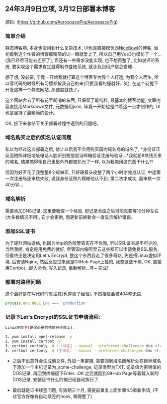 ## 24年3月9日立项, 3月12日部署本博客

源码: (https://github.com/AerospacePig/AerospacePig)

### 简单介绍

静态博客嘛, 本身也没用到什么复杂技术, UI也是直接模仿[@NiceBowl](https://nicebowl.fun/)的博客, 当初看到这个作者的博客那精简的UI一眼就爱上了, 所以自己用Vue3也模仿了一个...(我已经尽可能去还原了), 但还有一些需求没能实现, 也不想再整了, 比如说评论系统, 要实现这个需求肯定就得制作登陆系统, 就涉及到用户信息管理...

想了想, 没必要, 毕竟一开始我就打算这个博客专为我个人打造, 为我个人而生, 所以写代码的时候所有习惯都按我自己的来(只要我看的懂就好...笑), 在这个前提下开发这样一个静态网站, 那速度就快了。

这个网站舍去了所有花里胡哨的东西, 只保留了最纯粹, 最基本的博客功能, 文章内容直接用Markdown文件, 元数据用json, 毕竟一开始也是冲着这一点才制作的, UI也是坚持了最精简的设计。

OK, 接下来总结下关于部署过程中遇到的问题吧。

### 域名购买之后的实名认证问题

私以为经过这次部署之后, 估计以后我不会再购买国内域名商的域名了, *身份证正反面拍照详细地址电话人脸识别短信验证邮箱验证注册局验证...*我就花8块钱买来的域名, 结果搞得像自己里里外外都被扒光了一样, 以为我能用这东西干什么?!

但因为好歹花了我整整8个软妹币, 只好硬着头皮整了两个小时才完成认证, 中途第一次注册局还审核失败, 说我身份证照片模糊他认不到, 第二次才成功, 而审核一次40分钟...

### 域名解析

需要添加DNS记录, 这里要吸取一个经验, 即记录添加之后可能真要等10分钟左右(大多数情况不用), 它才会更新, 而更新前刷新会一直显示解析错误。

### 添加SSL证书

为了提升网站逼格, 也因为http的危险警告实在不优雅, 所以SSL证书是不可少的, 当然我呢, 肯定是用免费的就好, 尽管国内像阿里云这些都可以申请免费SSL服务, 但最终还是决定用Let's Encrypt, 整这个东西我走了很多弯路, 先是搭Linux虚拟环境, 后安装Nginx, 然后反应过来我是GitHub Page上挂的, 我整这些干嘛, OK, 直接用Certbot...键入命令, 写入记录, 重新解析...呼~ 完成!

### 部署时路径问题

这个最好是在写代码时就注意(也算涨了经验), 不然相信会被404整无语.

```javascript
process.env.NODE_ENV === 'production'
```

### 记录下Let's Encrypt的SSL证书申请流程:

```bash
Linux环境下(确保必要的依赖已经装上):

1. yum install epel-release -y
2. yum install certbot -y
3. certbot certonly -d *.[域名] --manual --preferred-challenges dns <!-- 这个申请的是泛域名 -->
4. certbot certonly -d [主域名] --manual --preferred-challenges dns <!-- 这个是主域名, 理论上3, 4执行一条即可 -->
```

- 之后不出意外会生成俩文件, 外加一串密钥, 需要回到域名商解析处在目标域名下添加一个主机记录为_acme-challenge, 记录类型为TXT, 记录值为密钥值的DOS记录, 再回到终端键下Enter...OK
之后就回到GitHub Page等着载入新的DOS记录, 安装证书什么的他已经自动执行了.

- 最后就是证书续签问题, 有效期三个月, 需提前重复上面步骤4.5重新申请, (不过官方好像有自动续签的hook, 懒得整了)
